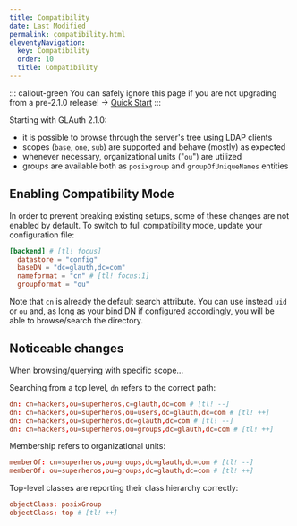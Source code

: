 ```yaml
---
title: Compatibility
date: Last Modified 
permalink: compatibility.html
eleventyNavigation:
  key: Compatibility
  order: 10
  title: Compatibility
---
```

::: callout-green
You can safely ignore this page if you are not upgrading from a pre-2.1.0 release! -> [Quick Start](/docs/quickstart.html)
:::

Starting with GLAuth 2.1.0:
- it is possible to browse through the server's tree using LDAP clients
- scopes (`base`, `one`, `sub`) are supported and behave (mostly) as expected
- whenever necessary, organizational units ("`ou`") are utilized
- groups are available both as `posixgroup` and `groupOfUniqueNames` entities

## Enabling Compatibility Mode

In order to prevent breaking existing setups, some of these changes are not enabled by default. To switch to full compatibility mode, update your configuration file:

``` toml
[backend] # [tl! focus]
  datastore = "config"
  baseDN = "dc=glauth,dc=com"
  nameformat = "cn" # [tl! focus:1]
  groupformat = "ou"
```

Note that `cn` is already the default search attribute. You can use instead `uid` or `ou` and, as long as your bind DN if configured accordingly, you will be able to browse/search the directory.

## Noticeable changes

When browsing/querying with specific scope...

Searching from a top level, `dn` refers to the correct path:
``` toml
dn: cn=hackers,ou=superheros,c=glauth,dc=com # [tl! --]
dn: cn=hackers,ou=superheros,ou=users,dc=glauth,dc=com # [tl! ++]
dn: cn=hackers,ou=superheros,dc=glauth,dc=com # [tl! --]
dn: cn=hackers,ou=superheros,ou=groups,dc=glauth,dc=com # [tl! ++]
```
Membership refers to organizational units:
``` toml
memberOf: cn=superheros,ou=groups,dc=glauth,dc=com # [tl! --]
memberOf: ou=superheros,ou=groups,dc=glauth,dc=com # [tl! ++]
```
Top-level classes are reporting their class hierarchy correctly:
``` toml
objectClass: posixGroup
objectClass: top # [tl! ++]
```
